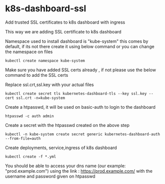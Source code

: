 # k8s-dashboard-ssl
Add trusted SSL certificates to k8s dashboard with ingress

This way we are adding SSL certificate to k8s dashboard

Namespace used to install dashboard is "kube-system" this comes by default, if its not there create it using below command or you can change the namespace on files

```
kubectl create namespace kube-system
```
Make sure you have added SSL certs already , if not please use the below command to add the SSL certs

Replace ssl.crt,ssl.key with your actual files

```
kubectl create secret tls kubernetes-dashboard-tls --key ssl.key --cert ssl.crt -n=kube-system
```
Create a htpasswd, it will be used on basic-auth to login to the dashboard

```
htpasswd -c auth admin
```
Create a secret with the htpasswd created on the above step

```
kubectl -n kube-system create secret generic kubernetes-dashboard-auth --from-file=auth
```

Create deployments, service,ingress of k8s dashboard

```
kubectl create -f *.yml
```
You should be able to access your dns name (our example: "prod.example.com") using the link : https://prod.example.com/ with the username and password given on htpasswd
